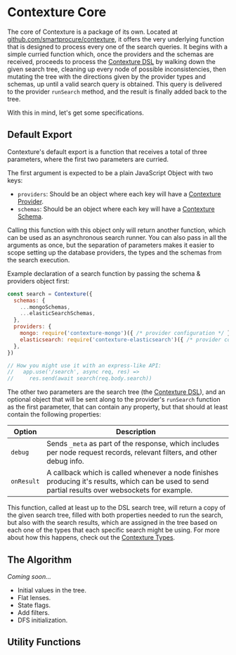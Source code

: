 ﻿# Contexture Core

The core of Contexture is a package of its own. Located at [github.com/smartprocure/contexture](https://github.com/smartprocure/contexture), it offers the very underlying function that is designed to process every one of the search queries. It begins with a simple curried function which, once the providers and the schemas are received, proceeds to process the [Contexture DSL](#TODO) by walking down the given search tree, cleaning up every node of possible inconsistencies, then mutating the tree with the directions given by the provider types and schemas, up until a valid search query is obtained. This query is delivered to the provider `runSearch` method, and the result is finally added back to the tree.

With this in mind, let's get some specifications.

## Default Export

Contexture's default export is a function that receives a total of three parameters, where the first two parameters are curried.

The first argument is expected to be a plain JavaScript Object with two keys:

- `providers`: Should be an object where each key will have a [Contexture Provider](#TODO).
- `schemas`: Should be an object where each key will have a [Contexture Schema](#TODO).

Calling this function with this object only will return another function, which can be used as an asynchronous search runner. You can also pass in all the arguments as once, but the separation of parameters makes it easier to scope setting up the database providers, the types and the schemas from the search execution.

Example declaration of a search function by passing the schema & providers object first:

```javascript
const search = Contexture({
  schemas: {
    ...mongoSchemas,
    ...elasticSearchSchemas,
  },
  providers: {
    mongo: require('contexture-mongo')({ /* provider configuration */ }),
    elasticsearch: require('contexture-elasticsearch')({ /* provider configuration */}),
  },
})

// How you might use it with an express-like API:
//   app.use('/search', async req, res) =>
//     res.send(await search(req.body.search))
```

The other two parameters are the search tree (the [Contexture
DSL](#TODO)), and an optional object that will be sent along to the
provider's `runSearch` function as the first parameter, that can
contain any property, but that should at least contain the following
properties:

| Option | Description |
| ------ | ----------- |
| `debug`| Sends `_meta` as part of the response, which includes per node request records, relevant filters, and other debug info. |
| `onResult` | A callback which is called whenever a node finishes producing it's results, which can be used to send partial results over websockets for example. |

This function, called at least up to the DSL search tree, will return a copy of the given search tree, filled with both properties needed to run the search, but also with the search results, which are assigned in the tree based on each one of the types that each specific search might be using. For more about how this happens, check out the [Contexture Types](#TODO).

## The Algorithm

_Coming soon..._

- Initial values in the tree.
- Flat lenses.
- State flags.
- Add filters.
- DFS initialization.

## Utility Functions
